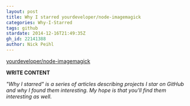 ```yaml
---
layout: post
title: Why I starred yourdeveloper/node-imagemagick
categories: Why-I-Starred
tags: github
stardate: 2014-12-16T21:49:35Z
gh_id: 22141388
author: Nick Peihl
---
```


[yourdeveloper/node-imagemagick](https://github.com/yourdeveloper/node-imagemagick)

**WRITE CONTENT**

*"Why I starred" is a series of articles describing projects I star on GitHub and why I found them interesting. My hope is that you'll find them interesting as well.*

